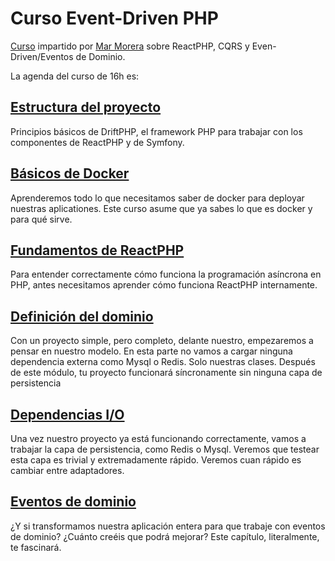 # Curso Event-Driven PHP

[Curso](https://php.coach) impartido por [Mar Morera](https://mmoreram.com)
sobre ReactPHP, CQRS y Even-Driven/Eventos de Dominio.

La agenda del curso de 16h es:

## [Estructura del proyecto](01-estructura-proyecto.md)

Principios básicos de DriftPHP, el framework PHP para trabajar con los
componentes de ReactPHP y de Symfony.

## [Básicos de Docker](02-basicos-docker.md)

Aprenderemos todo lo que necesitamos saber de docker para deployar nuestras
aplicationes. Este curso asume que ya sabes lo que es docker y para qué sirve.

## [Fundamentos de ReactPHP](03-fundamentos-reactphp.md)

Para entender correctamente cómo funciona la programación asíncrona en PHP,
antes necesitamos aprender cómo funciona ReactPHP internamente.

## [Definición del dominio](04-definicione-dominio.md)

Con un proyecto simple, pero completo, delante nuestro, empezaremos a pensar
en nuestro modelo. En esta parte no vamos a cargar ninguna dependencia externa
como Mysql o Redis. Solo nuestras clases. Después de este módulo, tu proyecto
funcionará síncronamente sin ninguna capa de persistencia

## [Dependencias I/O](05-dependencias-io.md)

Una vez nuestro proyecto ya está funcionando correctamente, vamos a trabajar la
capa de persistencia, como Redis o Mysql. Veremos que testear esta capa es
trivial y extremadamente rápido. Veremos cuan rápido es cambiar entre adaptadores.

## [Eventos de dominio](06-eventos-dominio.md)

¿Y si transformamos nuestra aplicación entera para que trabaje con eventos de
dominio? ¿Cuánto creéis que podrá mejorar? Este capítulo, literalmente,
te fascinará.
